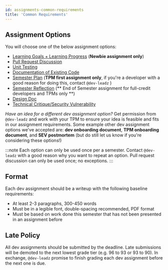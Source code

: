 ```yaml
---
id: assignments-common-requirements
title: 'Common Requirements'
---
```


## Assignment Options

You will choose one of the below assignment options:

- [Learning Goals + Learning Progress](./assignments-learning-doc) (**Newbie assignment only**)
- [Pull Request Discussion](./assignments-pull-request-discussion)
- [Unit Testing](./assignments-unit-testing)
- [Documentation of Existing Code](./assignments-documentation)
- [Semester Plan](./assignments-semester-plan) (**TPM first assignment only**, if you're a developer with a good reason for doing this, contact `@dev-leadz` )
- [Semester Reflection](./assignments-semester-reflection) (** End of Semester assignment for full-credit developers and TPMs only **)
- [Design Doc](./assignments-design-doc)
- [Technical Critique/Security Vulnerability](./assignments-tech-critique-security-doc)

_Have an idea for a different dev assignment option?_ Get permission from `@dev-leadz` and work with your TPM to ensure your idea is feasible and fits in our assignment requirements. Some example other dev assignment options we've accepted are: **dev onboarding document**, **TPM onboarding document**, and **SEV postmortem** (but do still let us know if you're considering these options!)

:::note
Each option can only be used once per a semester. Contact `@dev-leadz` with a good reason why you want to repeat an option. Pull request discussion can only be used once; no exceptions.
:::

## Format

Each dev assignment should be a writeup with the following baseline requirements:

- At least 2-3 paragraphs, 300-450 words
- Must be in a legible font, double-spacing recommended, PDF format
- Must be based on work done this semester that has not been presented in an assignment before

## Late Policy

All dev assignments should be submitted by the deadline. Late submissions will be demoted to the next lowest grade tier (e.g. 96 to 93 or 93 to 90). In exchange, `@dev-leadz` promise to finish grading each dev assignment before the next one is due.
